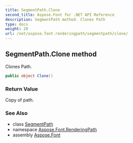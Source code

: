 ```yaml
---
title: SegmentPath.Clone
second_title: Aspose.Font for .NET API Reference
description: SegmentPath method. Clones Path
type: docs
weight: 20
url: /net/aspose.font.renderingpath/segmentpath/clone/
---
```

## SegmentPath.Clone method

Clones Path.

```csharp
public object Clone()
```

### Return Value

Copy of path.

### See Also

* class [SegmentPath](../)
* namespace [Aspose.Font.RenderingPath](../../../aspose.font.renderingpath/)
* assembly [Aspose.Font](../../../)


